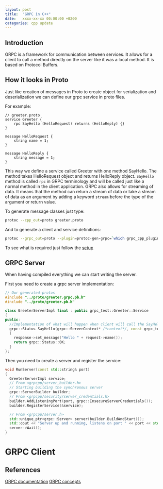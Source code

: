 ```yaml
---
layout: post
title:  "GRPC in C++"
date:   xxxx-xx-xx 00:00:00 +0200
categories: cpp update
---
```


## Introduction

GRPC is a framework for communication between services. It allows for a client to call a method directly on the server like it was a local method. It is based on Protocol Buffers.

## How it looks in Proto

Just like creation of messages in Proto to create object for serialization and deserialization we can 
define our grpc service in proto files.

For example:

```Proto
// greeter.proto
service Greeter {
    rpc SayHello (HelloRequest) returns (HelloReply) {}
}

message HelloRequest {
    string name = 1;
}

message HelloReply {
    string message = 1;
}
```

This way we define a service called Greeter with one method SayHello. The method takes HelloRequest object and returns HelloReply object. `SayHello` method is called `rpc` in GRPC terminology and will be called just like a normal method in the client application. GRPC also allows for streaming of data. It means that the method can return a stream of data or take a stream of data as an argument by adding a keyword `stream` before the type of the argument or return value.

To generate message classes just type:
```bash
protoc --cpp_out=proto greeter.proto
```

And to generate a client and service definitions:
```bash
protoc --grpc_out=proto --plugin=protoc-gen-grpc=`which grpc_cpp_plugin` greeter.proto
```

To see what is required just follow the [setup](https://grpc.io/docs/languages/cpp/quickstart/#setup)

## GRPC Server

When having compiled everything we can start writing the server.

First you need to create a grpc server implementation:
```cpp
// Our generated protos
#include "../proto/greeter.grpc.pb.h"
#include "../proto/greeter.pb.h"

class GreeterServerImpl final : public grpc_test::Greeter::Service
{
public:
  //Implementation of what will happen when client will call the SayHello on its side
  grpc::Status SayHello(grpc::ServerContext* /*context*/, const grpc_test::HelloRequest* request, grpc_test::HelloReply* response) override
  {
    response->set_message("Hello " + request->name());
    return grpc::Status::OK;
  }
};
```

Then you need to create a server and register the service:
```cpp
void RunServer(const std::string& port)
{
  GreeterServerImpl service;
  // From <grpcpp/server_builder.h>
  // Starting building the synchronous server
  grpc::ServerBuilder builder;
  // From <grpcpp/security/server_credentials.h>
  builder.AddListeningPort(port, grpc::InsecureServerCredentials());
  builder.RegisterService(&service);

  // From <grpcpp/server.h>
  std::unique_ptr<grpc::Server> server(builder.BuildAndStart());
  std::cout << "Server up and running, listens on port " << port << std::endl;
  server->Wait();
}
```

# GRPC Client

## References

[GRPC documentation](https://grpc.io/docs/languages/cpp/quickstart/)
[GRPC concepts](https://grpc.io/docs/what-is-grpc/core-concepts)